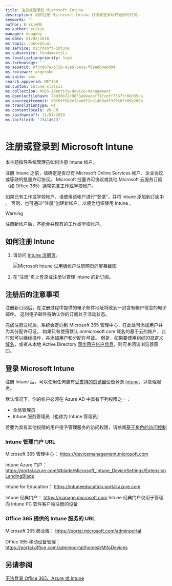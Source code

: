 ```yaml
---
title: 注册或登录到 Microsoft Intune
description: 如何注册 Microsoft Intune 订阅或登录以开始你的订阅。
keywords: ''
author: ErikjeMS
ms.author: erikje
manager: dougeby
ms.date: 01/02/2018
ms.topic: conceptual
ms.service: microsoft-intune
ms.subservice: fundamentals
ms.localizationpriority: high
ms.technology: ''
ms.assetid: 0f3ce07a-b718-42a9-bace-f99a8b8abd94
ms.reviewer: angerobe
ms.suite: ems
search.appverid: MET150
ms.custom: intune-classic
ms.collection: M365-identity-device-management
ms.openlocfilehash: 78d38b72c9853a9eadaf71fcdff7567fc66d35ca
ms.sourcegitcommit: 60f0ff6d2efbae0f2ce14b9a9f3f9267309e209b
ms.translationtype: HT
ms.contentlocale: zh-CN
ms.lasthandoff: 11/01/2019
ms.locfileid: "73414673"
---
```

# <a name="sign-up-or-sign-in-to-microsoft-intune"></a>注册或登录到 Microsoft Intune

本主题指导系统管理员如何注册 Intune 帐户。

注册 Intune 之前，请确定是否已有 Microsoft Online Services 帐户、企业协议或等效的批量许可协议。 Microsoft 批量许可协议或其他 Microsoft 云服务订阅（如 Office 365）通常包含工作或学校帐户。

如果已有工作或学校帐户，请使用该帐户进行“登录”，并将 Intune 添加到订阅中  。 否则，也可通过“注册”创建新帐户，以便为组织使用 Intune  。

>[!WARNING]
>注册新帐户后，不能合并现有的工作或学校帐户。

## <a name="how-to-sign-up-for-intune"></a>如何注册 Intune

1. 请访问 [Intune 注册页](https://admin.microsoft.com/Signup/Signup.aspx?OfferId=40BE278A-DFD1-470a-9EF7-9F2596EA7FF9&dl=INTUNE_A&ali=1#0%20)。

   ![Microsoft Intune 试用版帐户注册网页的屏幕截图](./media/account-sign-up/account-sign-up-site.png)

2. 在“注册”页上登录或注册以管理 Intune 的新订阅。

## <a name="post-sign-up-considerations"></a>注册后的注意事项

注册新订阅后，在注册过程中提供的电子邮件地址将收到一封含有帐户信息的电子邮件。 这封电子邮件将确认你的订阅处于活动状态。

完成注册过程后，系统会定向到 Microsoft 365 管理中心，在此处可添加用户并为其分配许可证。 如果只有使用默认 onmicrosoft.com 域名的基于云的帐户，此时就可以继续操作，并添加用户和分配许可证。 但是，如果要使用组织的[自定义域名](custom-domain-name-configure.md)，或者从本地 Active Directory [同步用户帐户信息](users-add.md#sync-active-directory-and-add-users-to-intune)，则可关闭该浏览器窗口。

## <a name="sign-in-to-microsoft-intune"></a>登录 Microsoft Intune

注册 Intune 后，可以使用任何装有[受支持的浏览器](supported-devices-browsers.md#intune-supported-web-browsers)设备登录 [Intune](https://go.microsoft.com/fwlink/?linkid=2090973)，以管理服务。

默认情况下，你的帐户必须在 Azure AD 中具有下列权限之一：

- 全局管理员
- Intune 服务管理员（也称为 Intune 管理员）

若要为具有其他权限的用户授予管理服务的访问权限，请参阅[基于角色的访问控制](role-based-access-control.md)

### <a name="intune-admin-portal-url"></a>Intune 管理门户 URL

Microsoft 365 管理中心： https://devicemanagement.microsoft.com

Intune Azure 门户： https://portal.azure.com/#blade/Microsoft_Intune_DeviceSettings/ExtensionLandingBlade

Intune for Education： https://intuneeducation.portal.azure.com

Intune 经典门户： https://manage.microsoft.com Intune 经典门户仅用于管理向 Intune PC 软件客户端注册的设备

### <a name="urls-for-intune-services-provided-by-office-365"></a>Office 365 提供的 Intune 服务的 URL

Microsoft 365 商业版： https://portal.microsoft.com/adminportal

Office 365 移动设备管理： https://portal.office.com/adminportal/home#/MifoDevices

## <a name="see-also"></a>另请参阅

[无法登录 Office 365、Azure 或 Intune](https://support.microsoft.com/help/2412085)
